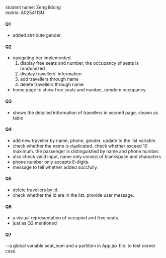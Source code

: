 student name: Zeng lidong  
matrix: A0254113U  


#### Q1
- added atrribute gender.  

#### Q2
- navigating bar implemented. 
  1. display free seats and number, the occupancy of seats is randomized  
  2. display travellers' information  
  3. add travellers through name  
  4. delete travellers through name  
- home page to show free seats and number, ramdom occupancy.  

#### Q3 
- shows the detailed information of travellers in second page. shown as table  

#### Q4 
- add new traveller by name, phone, gender, update to the list variable. 
- check whether the name is duplicated. check whether exceed 10 maximum. the passenger is distinguished by name and phone number.  
- also check valid input, name only consist of blankspace and characters
- phone number only accepts 8-digits.
- message to tell whether added succfully.  

#### Q5 
- delete travellers by id.  
- check whether the id are in the list. provide user message.  

#### Q6
- a visiual representation of occupied and free seats.
- just as Q2 mentioned

#### Q7
--a global variable seat_num and a partition in App.jsx file. to test corner case.  